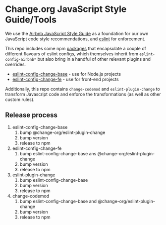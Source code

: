 # Change.org JavaScript Style Guide/Tools

We use the [Airbnb JavaScript Style Guide](https://github.com/airbnb/javascript) as a foundation for
our own JavaScript code style recommendations, and [eslint](https://www.npmjs.com/package/eslint)
for enforcement.

This repo includes some npm [packages](packages/) that encapsulate a couple of different flavours of
eslint configs, which themselves inherit from `eslint-config-airbnb*` but also bring in a handful of
other relevant plugins and overrides.

* [eslint-config-change-base](packages/eslint-config-change-base) - use for Node.js projects
* [eslint-config-change-fe](packages/eslint-config-change-fe) - use for front-end projects

Additionally, this repo contains `change-codemod` and `eslint-plugin-change` to transform Javascript code and enforce the transformations (as well as other custom rules).

## Release process

1. eslint-config-change-base
   1. bump @change-org/eslint-plugin-change
   1. bump version
   1. release to npm
1. eslint-config-change-fe
   1. bump eslint-config-change-base ans @change-org/eslint-plugin-change
   1. bump version
   1. release to npm
1. eslint-plugin-change
   1. bump eslint-config-change-base
   1. bump version
   1. release to npm
1. change-codemod
   1. bump eslint-config-change-base and @change-org/eslint-plugin-change
   1. bump version
   1. release to npm
